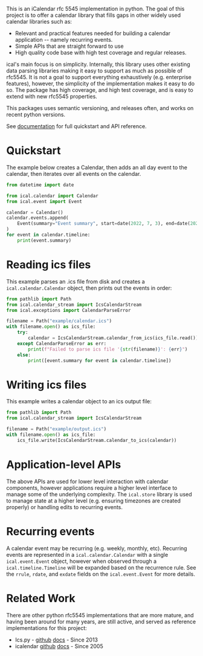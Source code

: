 This is an iCalendar rfc 5545 implementation in python. The goal of this
project is to offer a calendar library that fills gaps in other widely used
calendar libraries such as:

- Relevant and practical features needed for building a calendar application -- namely recurring events.
- Simple APIs that are straight forward to use
- High quality code base with high test coverage and regular releases.

ical's main focus is on simplicity. Internally, this library uses other existing
data parsing libraries making it easy to support as much as possible of rfc5545.
It is not a goal to support everything exhaustively (e.g. enterprise features),
however, the simplicity of the implementation makes it easy to do so. The package
has high coverage, and high test coverage, and is easy to extend with new rfc5545
properties.

This packages uses semantic versioning, and releases often, and works
on recent python versions.

See [documentation](https://allenporter.github.io/ical/) for full quickstart and API reference.

# Quickstart

The example below creates a Calendar, then adds an all day event to
the calendar, then iterates over all events on the calendar.

```python
from datetime import date

from ical.calendar import Calendar
from ical.event import Event

calendar = Calendar()
calendar.events.append(
    Event(summary="Event summary", start=date(2022, 7, 3), end=date(2022, 7, 4)),
)
for event in calendar.timeline:
    print(event.summary)
```

# Reading ics files

This example parses an .ics file from disk and creates a `ical.calendar.Calendar` object, then
prints out the events in order:

```python
from pathlib import Path
from ical.calendar_stream import IcsCalendarStream
from ical.exceptions import CalendarParseError

filename = Path("example/calendar.ics")
with filename.open() as ics_file:
    try:
        calendar = IcsCalendarStream.calendar_from_ics(ics_file.read())
    except CalendarParseError as err:
        print(f"Failed to parse ics file '{str(filename)}': {err}")
    else:
        print([event.summary for event in calendar.timeline])
```

# Writing ics files

This example writes a calendar object to an ics output file:

```python
from pathlib import Path
from ical.calendar_stream import IcsCalendarStream

filename = Path("example/output.ics")
with filename.open() as ics_file:
    ics_file.write(IcsCalendarStream.calendar_to_ics(calendar))
```

# Application-level APIs

The above APIs are used for lower level interaction with calendar components,
however applications require a higher level interface to manage some of the
underlying complexity. The `ical.store` library is used to manage state at a higher
level (e.g. ensuring timezones are created properly) or handling edits to
recurring events.

# Recurring events

A calendar event may be recurring (e.g. weekly, monthly, etc). Recurring events
are represented in a `ical.calendar.Calendar` with a single `ical.event.Event` object, however
when observed through a `ical.timeline.Timeline` will be expanded based on the recurrence rule.
See the `rrule`, `rdate`, and `exdate` fields on the `ical.event.Event` for more details.

# Related Work

There are other python rfc5545 implementations that are more mature, and having
been around for many years, are still active, and served as reference
implementations for this project:
  - Ics.py - [github](https://github.com/ics-py/ics-py) [docs](https://icspy.readthedocs.io/en/stable/) - Since 2013
  - icalendar [github](https://github.com/collective/icalendar) [docs](https://icalendar.readthedocs.io/) - Since 2005
